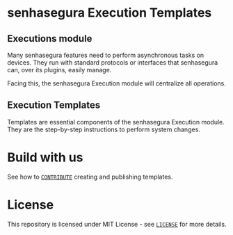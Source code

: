 # senhasegura Execution Templates

## Executions module

Many senhasegura features need to perform asynchronous tasks on devices. They run with standard protocols or interfaces that senhasegura can, over its plugins, easily manage.

Facing this, the senhasegura Execution module will centralize all operations.

## Execution Templates

Templates are essential components of the senhasegura Execution module. They are the step-by-step instructions to perform system changes.

# Build with us

See how to [`CONTRIBUTE`](CONTRIBUTE.md) creating and publishing templates.

# License

This repository is licensed under MIT License - see [`LICENSE`](LICENSE) for more details.

